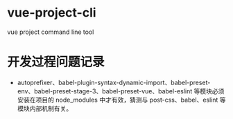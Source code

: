 # vue-project-cli
vue project command line tool

# 开发过程问题记录
- autoprefixer、babel-plugin-syntax-dynamic-import、babel-preset-env、babel-preset-stage-3、babel-preset-vue、babel-eslint 等模块必须安装在项目的 node_modules 中才有效，猜测与 post-css、babel、eslint 等模块内部机制有关。